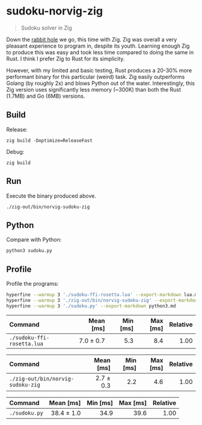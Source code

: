 # sudoku-norvig-zig

> Sudoku solver in Zig

Down the [rabbit hole][rabbit-hole] we go, this time with Zig.
Zig was overall a very pleasant experience to program in, despite its youth.
Learning enough Zig to produce this was easy and took less time compared to doing the same in Rust. 
I think I prefer Zig to Rust for its simplicity.

However, with my limited and basic testing, Rust produces a 20-30% more performant binary for this particular (weird) task.
Zig easily outperforms Golang (by roughly 2x) and blows Python out of the water.
Interestingly, this Zig version uses significantly less memory (~300K) than both the Rust (1.7MB) and Go (6MB) versions.

## Build

Release:

```
zig build -Doptimize=ReleaseFast
```

Debug:

```
zig build
```

## Run

Execute the binary produced above.

```
./zig-out/bin/norvig-sudoku-zig
```

## Python

Compare with Python:

```
python3 sudoku.py
```

## Profile

Profile the programs:

```bash
hyperfine --warmup 3 './sudoku-ffi-rosetta.lua' --export-markdown lua.md
hyperfine --warmup 3 './zig-out/bin/norvig-sudoku-zig' --export-markdown zig.md
hyperfine --warmup 3 './sudoku.py' --export-markdown python3.md
```

| Command | Mean [ms] | Min [ms] | Max [ms] | Relative |
|:---|---:|---:|---:|---:|
| `./sudoku-ffi-rosetta.lua` | 7.0 ± 0.7 | 5.3 | 8.4 | 1.00 |

| Command | Mean [ms] | Min [ms] | Max [ms] | Relative |
|:---|---:|---:|---:|---:|
| `./zig-out/bin/norvig-sudoku-zig` | 2.7 ± 0.3 | 2.2 | 4.6 | 1.00 |

| Command | Mean [ms] | Min [ms] | Max [ms] | Relative |
|:---|---:|---:|---:|---:|
| `./sudoku.py` | 38.4 ± 1.0 | 34.9 | 39.6 | 1.00 |


[rabbit-hole]: https://github.com/mlbright/sudoku-norvig-rs#the-rabbit-hole
